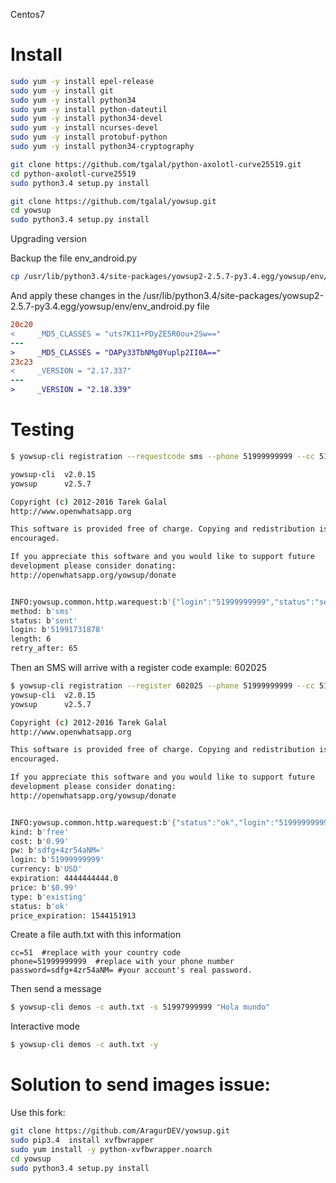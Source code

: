 <!-- TITLE: Yowsup 2 -->

Centos7
# Install

```sh
sudo yum -y install epel-release
sudo yum -y install git
sudo yum -y install python34
sudo yum -y install python-dateutil
sudo yum -y install python34-devel
sudo yum -y install ncurses-devel
sudo yum -y install protobuf-python
sudo yum -y install python34-cryptography

git clone https://github.com/tgalal/python-axolotl-curve25519.git
cd python-axolotl-curve25519
sudo python3.4 setup.py install

git clone https://github.com/tgalal/yowsup.git
cd yowsup
sudo python3.4 setup.py install
```

Upgrading version

Backup the file env_android.py


```sh
cp /usr/lib/python3.4/site-packages/yowsup2-2.5.7-py3.4.egg/yowsup/env/env_android.py /tmp/env_android.py.backup
```


And apply these changes in the  /usr/lib/python3.4/site-packages/yowsup2-2.5.7-py3.4.egg/yowsup/env/env_android.py file


```diff
20c20
<     _MD5_CLASSES = "uts7K11+PDyZE5R0ou+2Sw=="
---
>     _MD5_CLASSES = "DAPy33TbNMg0Yuplp2II0A=="
23c23
<     _VERSION = "2.17.337"
---
>     _VERSION = "2.18.339"
```


# Testing


```sh
$ yowsup-cli registration --requestcode sms --phone 51999999999 --cc 51 --mcc 716 --mnc 06 --env android 

yowsup-cli  v2.0.15
yowsup      v2.5.7

Copyright (c) 2012-2016 Tarek Galal
http://www.openwhatsapp.org

This software is provided free of charge. Copying and redistribution is
encouraged.

If you appreciate this software and you would like to support future
development please consider donating:
http://openwhatsapp.org/yowsup/donate


INFO:yowsup.common.http.warequest:b'{"login":"51999999999","status":"sent","length":6,"method":"sms","retry_after":65,"sms_wait":65,"voice_wait":65}\n'
method: b'sms'
status: b'sent'
login: b'51991731878'
length: 6
retry_after: 65
```

Then an SMS will arrive with a register code example: 602025


```sh
$ yowsup-cli registration --register 602025 --phone 51999999999 --cc 51 --env android
yowsup-cli  v2.0.15
yowsup      v2.5.7

Copyright (c) 2012-2016 Tarek Galal
http://www.openwhatsapp.org

This software is provided free of charge. Copying and redistribution is
encouraged.

If you appreciate this software and you would like to support future
development please consider donating:
http://openwhatsapp.org/yowsup/donate


INFO:yowsup.common.http.warequest:b'{"status":"ok","login":"51999999999","type":"existing","edge_routing_info":"CAUIAg==","chat_dns_domain":"fb","pw":"3zr54a4M+jODiEsdfg2323=","expiration":4444444444.0,"kind":"free","price":"$0.99","cost":"0.99","currency":"USD","price_expiration":1547151113}\n'
kind: b'free'
cost: b'0.99'
pw: b'sdfg+4zr54aNM='
login: b'51999999999'
currency: b'USD'
expiration: 4444444444.0
price: b'$0.99'
type: b'existing'
status: b'ok'
price_expiration: 1544151913
```

Create a file auth.txt with this information


```text
cc=51  #replace with your country code
phone=51999999999  #replace with your phone number 
password=sdfg+4zr54aNM= #your account's real password.
```

Then send a message


```sh
$ yowsup-cli demos -c auth.txt -s 51997999999 "Hola mundo"
```

Interactive mode


```sh
$ yowsup-cli demos -c auth.txt -y
```



# Solution to send images issue:

Use this fork:

```sh
git clone https://github.com/AragurDEV/yowsup.git
sudo pip3.4  install xvfbwrapper
sudo yum install -y python-xvfbwrapper.noarch
cd yowsup
sudo python3.4 setup.py install
```



